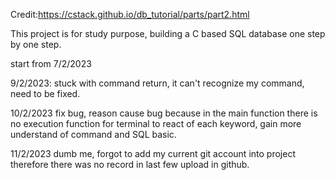Credit:https://cstack.github.io/db_tutorial/parts/part2.html

This project is for study purpose, building a C based SQL database one step by one step. 

start from 7/2/2023

9/2/2023:
stuck with command return, it can't recognize my command, need to be fixed.

10/2/2023
fix bug, reason cause bug because in the main function there is no execution function for terminal to react of each keyword, gain more understand of command and SQL basic.

11/2/2023
dumb me, forgot to add my current git account into project therefore there was no
record in last few upload in github.